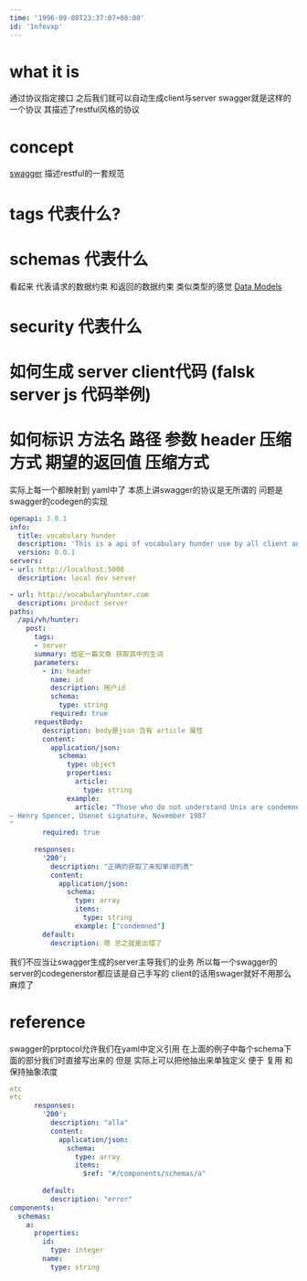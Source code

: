 ```yaml
---
time: '1996-09-08T23:37:07+08:00'
id: '1nfevxp'
---
```


# what it is
通过协议指定接口 之后我们就可以自动生成client与server swagger就是这样的一个协议 其描述了restful风格的协议
# concept
[swagger](https://swagger.io/specification/) 描述restful的一套规范
# tags 代表什么?
# schemas 代表什么
看起来	代表请求的数据约束 和返回的数据约束 类似类型的感觉
[Data Models](https://swagger.io/docs/specification/data-models/)
# security 代表什么
# 如何生成 server  client代码 (falsk server js 代码举例)
# 如何标识 方法名 路径 参数 header 压缩方式 期望的返回值 压缩方式
实际上每一个都映射到 yaml中了
本质上讲swagger的协议是无所谓的 问题是swagger的codegen的实现
```yaml
openapi: 3.0.1
info:
  title: vocabulary hunder 
  description: 'This is a api of vocabulary hunder use by all client and server'
  version: 0.0.1
servers:
- url: http://localhost:5000
  description: local dev server

- url: http://vocabularyhunter.com
  description: product server
paths:
  /api/vh/hunter:
    post:
      tags: 
      - server
      summary: 给定一篇文章 获取其中的生词
      parameters:
        - in: header
          name: id
          description: 用户id
          schema:
            type: string
          required: true
      requestBody:
        description: body是json 含有 article 属性
        content:
          application/json:
            schema:
              type: object
              properties:
                article:
                  type: string
              example:
                article: "Those who do not understand Unix are condemned to reinvent it, poorly.
– Henry Spencer, Usenet signature, November 1987
"
        required: true
        
      responses:
        '200':
          description: "正确的获取了未知单词列表"
          content:
            application/json:
              schema:
                type: array
                items: 
                  type: string
                example: ["condemned"]
        default:
          description: 嗯 总之就是出错了

```


我们不应当让swagger生成的server主导我们的业务 所以每一个swagger的server的codegenerstor都应该是自己手写的 client的话用swager就好不用那么麻烦了

# reference
swagger的prptocol允许我们在yaml中定义引用 在上面的例子中每个schema下面的部分我们时直接写出来的 但是 实际上可以把他抽出来单独定义 便于 复用 和保持抽象浓度
```yaml
etc
etc
      responses:
        '200':
          description: "alla"
          content:
            application/json:
              schema:
                type: array
                items: 
                  $ref: "#/components/schemas/a"
          
        default:
          description: "error"
components:
  schemas:
    a:
      properties:
        id:
          type: integer
        name:
          type: string
```